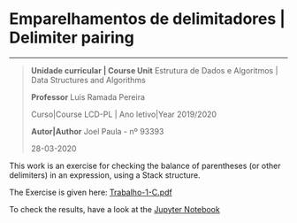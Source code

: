 # Emparelhamentos de delimitadores | Delimiter pairing

-------------------------------------------------------------
>**Unidade curricular | Course Unit** Estrutura de Dados e Algoritmos | Data Structures and Algorithms
>
>**Professor** Luis Ramada Pereira
>
>Curso|Course LCD-PL | Ano letivo|Year 2019/2020
>
>**Autor|Author** Joel Paula - nº 93393
>
>28-03-2020

This work is an exercise for checking the balance of parentheses (or other delimiters) in an expression, using a Stack structure.

The Exercise is given here: [Trabalho-1-C.pdf](Trabalho-1-C.pdf)

To check the results, have a look at the [Jupyter Notebook](Trabalho-1-C-93392-JoelFilipeRodriguesPaula.ipynb)
